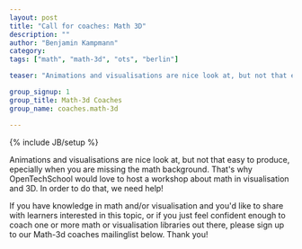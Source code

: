 ```yaml
---
layout: post
title: "Call for coaches: Math 3D"
description: ""
author: "Benjamin Kampmann"
category: 
tags: ["math", "math-3d", "ots", "berlin"]

teaser: "Animations and visualisations are nice look at, but not that easy to produce, epecially when you are missing the math background. That's why OpenTechSchool would love to host a workshop about math in visualisation and 3D. In order to do that, we need help!"

group_signup: 1
group_title: Math-3d Coaches
group_name: coaches.math-3d

---
```

{% include JB/setup %}

Animations and visualisations are nice look at, but not that easy to produce, epecially when you are missing the math background. That's why OpenTechSchool would love to host a workshop about math in visualisation and 3D. In order to do that, we need help!

If you have knowledge in math and/or visualisation and you'd like to share with learners interested in this topic, or if you just feel confident enough to coach one or more math or visualisation libraries out there, please sign up to our Math-3d coaches mailinglist below. Thank you!
